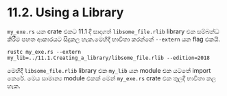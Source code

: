 # 11.2. Using a Library

`my_exe.rs` යන crate එකට 11.1 දී සාදාගත් `libsome_file.rlib` library එක සම්බන්ධ කිරීම පහත ආකාරයට සිදුකල හැක.මෙහිදී භාවිතා කරන්නේ `--extern` යන flag එකයි.

```
rustc my_exe.rs --extern my_lib=../11.1.Creating_a_library/libsome_file.rlib --edition=2018
```
මෙහිදී `libsome_file.rlib` library එක `my_lib` යන module එක යටතේ import කෙරේ. මෙය සාමාන්‍ය module එකක් මෙන් `my_exe.rs` crate එක තුලදී භාවිතා කල හැක.